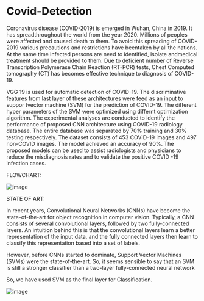 # Covid-Detection

Coronavirus disease (COVID-2019) is emerged in Wuhan, China in 2019. It has spreadthroughout the world from the year 2020. Millions of peoples were affected and caused death to
them. To avoid this spreading of COVID-2019 various precautions and restrictions have beentaken by all the nations. At the same time infected persons are need to identified, isolate andmedical treatment should be provided to them. Due to deficient number of Reverse Transcription Polymerase Chain Reaction (RT-PCR) tests, Chest Computed tomography (CT) has becomes effective technique to diagnosis of COVID-19. 

VGG 19 is used for automatic detection of COVID-19. The discriminative features from last layer of these architectures were feed as an input to suppor tvector machine (SVM) for the prediction of COVID-19. The different hyper parameters of the SVM were optimized using differnt optimization algorithm. The experimental analyses are conducted to identify the performance of proposed CNN architecture using COVID-19 radiology database. The entire database was separated by 70% training and 30% testing respectively. The dataset consists of 453 COVID-19 images and 497 non-COVID images. The model achieved an accuracy of 90%. The proposed models can be used to assist radiologists and physicians to reduce the misdiagnosis rates and to validate the positive COVID -19 infection cases.

FLOWCHART:


![image](https://user-images.githubusercontent.com/56121394/125592058-d61412ed-c913-452b-a217-5bdc346b6216.png)

STATE OF ART:

In recent years, Convolutional Neural Networks (CNNs) have become the state-of-the-art for object recognition in computer vision. Typically, a CNN consists of several convolutional layers, followed by two fully-connected layers. An intuition behind this is that the convolutional layers learn a better representation of the input data, and the fully connected layers then learn to classify this representation based into a set of labels.

However, before CNNs started to dominate, Support Vector Machines (SVMs) were the state-of-the-art. So, it seems sensible to say that an SVM is still a stronger classifier than a two-layer fully-connected neural network

So, we have used SVM as the final layer for Classification.

![image](https://user-images.githubusercontent.com/56121394/125592139-2bb980ef-192c-44b8-8dc8-0db9e1f96a13.png)

